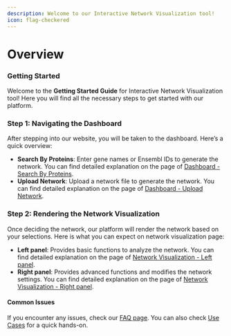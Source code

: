 ```yaml
---
description: Welcome to our Interactive Network Visualization tool!
icon: flag-checkered
---
```


# Overview

### **Getting Started**

Welcome to the **Getting Started Guide** for Interactive Network Visualization tool! Here you will find all the necessary steps to get started with our platform.

### Step 1: Navigating the Dashboard

After stepping into our website, you will be taken to the dashboard. Here’s a quick overview:

* **Search By Proteins**: Enter gene names or Ensembl IDs to generate the network. You can find detailed explanation on the page of [Dashboard - Search By Proteins](dashboard/search-by-protiens.md).
* **Upload Network**: Upload a network file to generate the network. You can find detailed explanation on the page of [Dashboard - Upload Network](dashboard/upload-network.md).

### Step 2: Rendering the Network Visualization

Once deciding the network, our platform will render the network based on your selections. Here is what you can expect on network visualization page:

* **Left panel**: Provides basic functions to analyze the network. You can find detailed explanation on the page of [Network Visualization - Left panel](network-visualization/left-panel.md).
* **Right panel**: Provides advanced functions and modifies the network settings. You can find detailed explanation on the page of [Network Visualization - Right panel](network-visualization/right-panel.md).

#### Common Issues

If you encounter any issues, check our [FAQ page](faq.md). You can also check [Use Cases](use-cases.md) for a quick hands-on.
